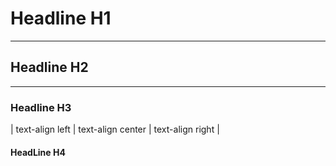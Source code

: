 # Headline H1
***
## Headline H2
***
### Headline H3

| text-align left | text-align center | text-align right |

#### HeadLine H4
